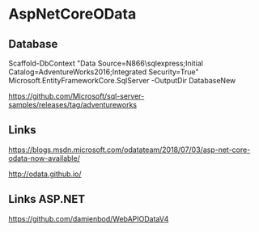 # AspNetCoreOData

## Database

Scaffold-DbContext "Data Source=N866\sqlexpress;Initial Catalog=AdventureWorks2016;Integrated Security=True" Microsoft.EntityFrameworkCore.SqlServer -OutputDir DatabaseNew

https://github.com/Microsoft/sql-server-samples/releases/tag/adventureworks

## Links

https://blogs.msdn.microsoft.com/odatateam/2018/07/03/asp-net-core-odata-now-available/

http://odata.github.io/

## Links ASP.NET 

https://github.com/damienbod/WebAPIODataV4